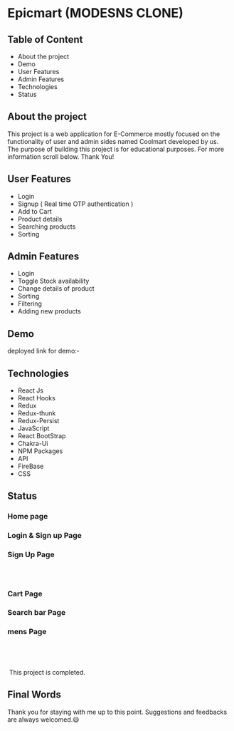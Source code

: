 
# Epicmart (MODESNS CLONE)


## Table of Content

- About the project
- Demo
- User Features
- Admin Features
- Technologies
- Status


## About the project

This project is a web application for E-Commerce mostly focused on the functionality of user and admin sides named Coolmart developed by us. The purpose of building this project is for educational purposes. For more information scroll below. Thank You!

## User Features


- Login 
- Signup ( Real time OTP authentication )
- Add to Cart
- Product details
- Searching products
- Sorting

## Admin Features

- Login
- Toggle Stock availability
- Change details of product
- Sorting
- Filtering
- Adding new products

## Demo

deployed link for demo:- 


## Technologies

- React Js
- React Hooks
- Redux
- Redux-thunk
- Redux-Persist
- JavaScript
- React BootStrap
- Chakra-Ui
- NPM Packages
- API
- FireBase
- CSS
## Status
### Home page

### Login & Sign up Page
### Sign Up Page

<!-- ### login & Admin Page -->
![]()
<!-- ### Mens Page -->
![]()
<!-- ### Womens Page -->
![]()
### Cart Page


### Search bar Page
### mens Page
<!-- ### womens Page -->
![]()
<!-- ### Baeuty Page -->
![]()
<!-- ### Kids Page -->
![]()
<!-- ### Payment Page -->
![]()



<!-- ### Payment Page -->
![]()
This project is completed. 
## Final Words

Thank you for staying with me up to this point. Suggestions and feedbacks are always welcomed.😃
